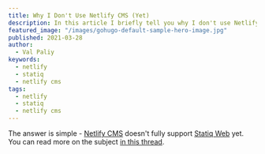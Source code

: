 ```yaml
---
title: Why I Don't Use Netlify CMS (Yet)
description: In this article I briefly tell you why I don't use Netlify CMS on a Statiq Web site yet.
featured_image: "/images/gohugo-default-sample-hero-image.jpg"
published: 2021-03-28
author:
  - Val Paliy
keywords:
  - netlify
  - statiq
  - netlify cms
tags:
  - netlify
  - statiq
  - netlify cms
---
```


The answer is simple - [Netlify CMS](https://www.netlifycms.org/) doesn't fully support [Statiq Web](https://statiq.dev/web/) yet. You can read more on the subject [in this thread](https://answers.netlify.com/t/integrating-netlify-cms-into-statiq-website-config-yml-not-found/).
